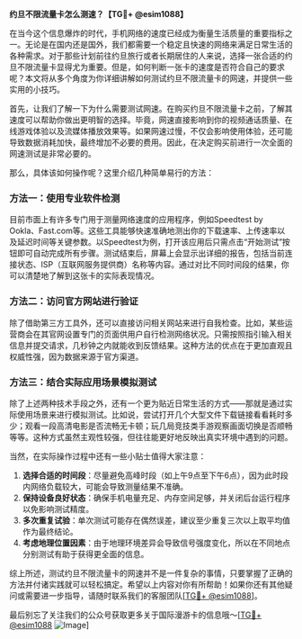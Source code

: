**约旦不限流量卡怎么测速？【TG💪+ @esim1088】**

在当今这个信息爆炸的时代，手机网络的速度已经成为衡量生活质量的重要指标之一。无论是在国内还是国外，我们都需要一个稳定且快速的网络来满足日常生活的各种需求。对于那些计划前往约旦旅行或者长期居住的人来说，选择一张合适的约旦不限流量卡显得尤为重要。但是，如何判断一张卡的速度是否符合自己的要求呢？本文将从多个角度为你详细讲解如何测试约旦不限流量卡的网速，并提供一些实用的小技巧。

首先，让我们了解一下为什么需要测试网速。在购买约旦不限流量卡之前，了解其速度可以帮助你做出更明智的选择。毕竟，网速直接影响到你的视频通话质量、在线游戏体验以及流媒体播放效果等。如果网速过慢，不仅会影响使用体验，还可能导致数据消耗加快，最终增加不必要的费用。因此，在决定购买前进行一次全面的网速测试是非常必要的。

那么，具体该如何操作呢？这里介绍几种简单易行的方法：

### 方法一：使用专业软件检测

目前市面上有许多专门用于测量网络速度的应用程序，例如Speedtest by Ookla、Fast.com等。这些工具能够快速准确地测出你的下载速率、上传速率以及延迟时间等关键参数。以Speedtest为例，打开该应用后只需点击“开始测试”按钮即可自动完成所有步骤。测试结束后，屏幕上会显示出详细的报告，包括当前连接状态、ISP（互联网服务提供商）名称等内容。通过对比不同时间段的结果，你可以清楚地了解到这张卡的实际表现情况。

### 方法二：访问官方网站进行验证

除了借助第三方工具外，还可以直接访问相关网站来进行自我检查。比如，某些运营商会在其官网设置专门的页面供用户自行检测网络状况。只需按照指引输入相关信息并提交请求，几秒钟之内就能收到反馈结果。这种方法的优点在于更加直观且权威性强，因为数据来源于官方渠道。

### 方法三：结合实际应用场景模拟测试

除了上述两种技术手段之外，还有一个更为贴近日常生活的方式——那就是通过实际使用场景来进行模拟测试。比如说，尝试打开几个大型文件下载链接看看耗时多少；观看一段高清电影是否流畅无卡顿；玩几局竞技类手游观察画面切换是否顺畅等等。这种方式虽然主观性较强，但往往能更好地反映出真实环境中遇到的问题。

当然，在实际操作过程中还有一些小贴士值得大家注意：

1. **选择合适的时间段**：尽量避免高峰时段（如上午9点至下午6点），因为此时段内网络负载较大，可能会导致测量结果不准确。
2. **保持设备良好状态**：确保手机电量充足、内存空间足够，并关闭后台运行程序以免影响测试精度。
3. **多次重复试验**：单次测试可能存在偶然误差，建议至少重复三次以上取平均值作为最终结论。
4. **考虑地理位置因素**：由于地理环境差异会导致信号强度变化，所以在不同地点分别测试有助于获得更全面的信息。

综上所述，测试约旦不限流量卡的网速并不是一件复杂的事情，只要掌握了正确的方法并付诸实践就可以轻松搞定。希望以上内容对你有所帮助！如果你还有其他疑问或需要进一步指导，请随时联系我们的客服团队[[TG💪+ @esim1088](https://t.me/s/esim1088)]。

最后别忘了关注我们的公众号获取更多关于国际漫游卡的信息哦～[[TG💪+ @esim1088](https://t.me/s/esim1088) ![Image](https://i.postimg.cc/4NQfJmqS/Snipaste-2025-05-13-00-14-12.png)]